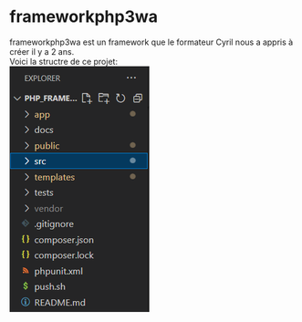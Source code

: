 <h1>frameworkphp3wa</h1>
frameworkphp3wa est un framework que le formateur Cyril nous a appris à créer il y a 2 ans.<br>
Voici la structre de ce projet:
<div>
    <img src="images/1.png" alt="">
</div>